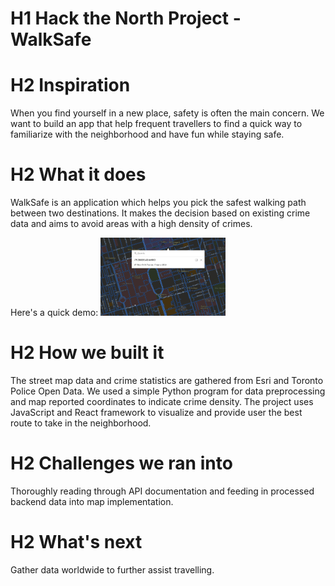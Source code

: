 # H1 Hack the North Project - WalkSafe

# H2 Inspiration
When you find yourself in a new place, safety is often the main concern. We want to build an app that help frequent travellers to find a quick way to familiarize with the neighborhood and have fun while staying safe.

# H2 What it does
WalkSafe is an application which helps you pick the safest walking path between two destinations. It makes the decision based on existing crime data and aims to avoid areas with a high density of crimes.

Here's a quick demo:
<img src="img/demo.png" alt="demo" width="200"/>

# H2 How we built it
The street map data and crime statistics are gathered from Esri and Toronto Police Open Data. We used a simple Python program for data preprocessing and map reported coordinates to indicate crime density. The project uses JavaScript and React framework to visualize and provide user the best route to take in the neighborhood.

# H2 Challenges we ran into
Thoroughly reading through API documentation and feeding in processed backend data into map implementation.

# H2 What's next
Gather data worldwide to further assist travelling.
